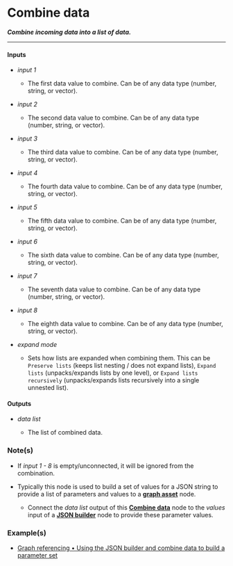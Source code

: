 # Combine data

**_Combine incoming data into a list of data._**

---


#### Inputs

* _input 1_

  * The first data value to combine. Can be of any data type (number, string, or vector).

* _input 2_

  * The second data value to combine. Can be of any data type (number, string, or vector).

* _input 3_

  * The third data value to combine. Can be of any data type (number, string, or vector).

* _input 4_

  * The fourth data value to combine. Can be of any data type (number, string, or vector).

* _input 5_

  * The fifth data value to combine. Can be of any data type (number, string, or vector).

* _input 6_

  * The sixth data value to combine. Can be of any data type (number, string, or vector).

* _input 7_

  * The seventh data value to combine. Can be of any data type (number, string, or vector).

* _input 8_

  * The eighth data value to combine. Can be of any data type (number, string, or vector).

* _expand mode_

  * Sets how lists are expanded when combining them. This can be `Preserve lists` (keeps list nesting / does not expand lists), `Expand lists` (unpacks/expands lists by one level), or `Expand lists recursively` (unpacks/expands lists recursively into a single unnested list).


#### Outputs

* _data list_

  * The list of combined data.


### Note(s)

* If _input 1 - 8_ is empty/unconnected, it will be ignored from the combination.

* Typically this node is used to build a set of values for a JSON string to provide a list of parameters and values to a [**graph asset**](/nodes/GraphAsset/documentation.md) node.

  * Connect the _data list_ output of this [**Combine data**](/nodes/CombineData/documentation.md) node to the _values_ input of a [**JSON builder**](/nodes/JsonBuilder/documentation.md) node to provide these parameter values.


### Example(s)

* <a href="https://creator.trimble.com/graph?assetURI=whp:335c3935-fd41-4dff-b56c-81ae45b1e904&version=latest" target="_blank">Graph referencing • Using the JSON builder and combine data to build a parameter set</a>
